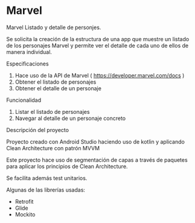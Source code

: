 # Marvel
Marvel Listado y detalle de personjes.

Se solicita la creación de la estructura de una app que muestre un listado de los personajes Marvel y permite ver el detalle de cada uno de ellos de manera individual.

Especificaciones

1. Hace uso de la API de Marvel ( https://developer.marvel.com/docs )
2. Obtener el listado de personajes
3. Obtener el detalle de un personaje

Funcionalidad

1. Listar el listado de personajes
2. Navegar al detalle de un personaje concreto

Descripción del proyecto

Proyecto creado con Android Studio haciendo uso de kotlin y aplicando Clean Architecture con patrón MVVM

Este proyecto hace uso de segmentación de capas a través de paquetes para aplicar los principios de Clean Architecture.
  
Se facilita además test unitarios.
  
Algunas de las librerías usadas:
- Retrofit 
- Glide
- Mockito
